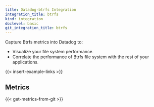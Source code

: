 ```yaml
---
title: Datadog-btrfs Integration
integration_title: btrfs
kind: integration
doclevel: basic
git_integration_title: btrfs
---
```


Capture Btrfs metrics into Datadog to:

* Visualize your file system performance.
* Correlate the performance of Btrfs file system with the rest of your applications.

{{< insert-example-links >}}

## Metrics

{{< get-metrics-from-git >}}

